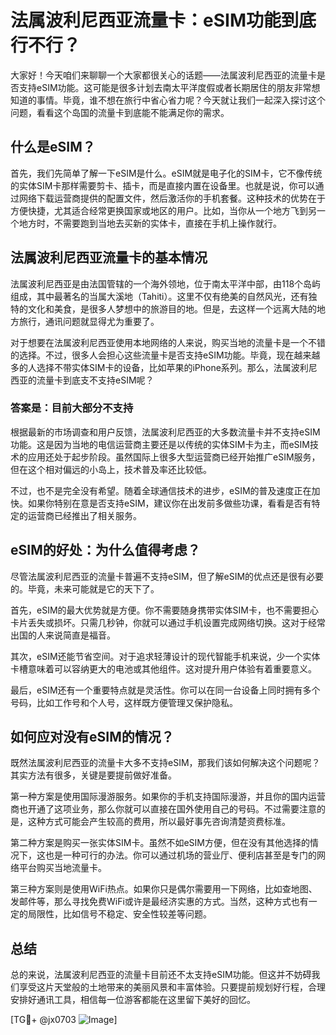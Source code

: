 # 法属波利尼西亚流量卡：eSIM功能到底行不行？

大家好！今天咱们来聊聊一个大家都很关心的话题——法属波利尼西亚的流量卡是否支持eSIM功能。这可能是很多计划去南太平洋度假或者长期居住的朋友非常想知道的事情。毕竟，谁不想在旅行中省心省力呢？今天就让我们一起深入探讨这个问题，看看这个岛国的流量卡到底能不能满足你的需求。

## 什么是eSIM？

首先，我们先简单了解一下eSIM是什么。eSIM就是电子化的SIM卡，它不像传统的实体SIM卡那样需要剪卡、插卡，而是直接内置在设备里。也就是说，你可以通过网络下载运营商提供的配置文件，然后激活你的手机套餐。这种技术的优势在于方便快捷，尤其适合经常更换国家或地区的用户。比如，当你从一个地方飞到另一个地方时，不需要跑到当地去买新的实体卡，直接在手机上操作就行。

## 法属波利尼西亚流量卡的基本情况

法属波利尼西亚是由法国管辖的一个海外领地，位于南太平洋中部，由118个岛屿组成，其中最著名的当属大溪地（Tahiti）。这里不仅有绝美的自然风光，还有独特的文化和美食，是很多人梦想中的旅游目的地。但是，去这样一个远离大陆的地方旅行，通讯问题就显得尤为重要了。

对于想要在法属波利尼西亚使用本地网络的人来说，购买当地的流量卡是一个不错的选择。不过，很多人会担心这些流量卡是否支持eSIM功能。毕竟，现在越来越多的人选择不带实体SIM卡的设备，比如苹果的iPhone系列。那么，法属波利尼西亚的流量卡到底支不支持eSIM呢？

### 答案是：目前大部分不支持

根据最新的市场调查和用户反馈，法属波利尼西亚的大多数流量卡并不支持eSIM功能。这是因为当地的电信运营商主要还是以传统的实体SIM卡为主，而eSIM技术的应用还处于起步阶段。虽然国际上很多大型运营商已经开始推广eSIM服务，但在这个相对偏远的小岛上，技术普及率还比较低。

不过，也不是完全没有希望。随着全球通信技术的进步，eSIM的普及速度正在加快。如果你特别在意是否支持eSIM，建议你在出发前多做些功课，看看是否有特定的运营商已经推出了相关服务。

## eSIM的好处：为什么值得考虑？

尽管法属波利尼西亚的流量卡普遍不支持eSIM，但了解eSIM的优点还是很有必要的。毕竟，未来可能就是它的天下了。

首先，eSIM的最大优势就是方便。你不需要随身携带实体SIM卡，也不需要担心卡片丢失或损坏。只需几秒钟，你就可以通过手机设置完成网络切换。这对于经常出国的人来说简直是福音。

其次，eSIM还能节省空间。对于追求轻薄设计的现代智能手机来说，少一个实体卡槽意味着可以容纳更大的电池或其他组件。这对提升用户体验有着重要意义。

最后，eSIM还有一个重要特点就是灵活性。你可以在同一台设备上同时拥有多个号码，比如工作号和个人号，这样既方便管理又保护隐私。

## 如何应对没有eSIM的情况？

既然法属波利尼西亚的流量卡大多不支持eSIM，那我们该如何解决这个问题呢？其实方法有很多，关键是要提前做好准备。

第一种方案是使用国际漫游服务。如果你的手机支持国际漫游，并且你的国内运营商也开通了这项业务，那么你就可以直接在国外使用自己的号码。不过需要注意的是，这种方式可能会产生较高的费用，所以最好事先咨询清楚资费标准。

第二种方案是购买一张实体SIM卡。虽然不如eSIM方便，但在没有其他选择的情况下，这也是一种可行的办法。你可以通过机场的营业厅、便利店甚至是专门的网络平台购买当地流量卡。

第三种方案则是使用WiFi热点。如果你只是偶尔需要用一下网络，比如查地图、发邮件等，那么寻找免费WiFi或许是最经济实惠的方式。当然，这种方式也有一定的局限性，比如信号不稳定、安全性较差等问题。

## 总结

总的来说，法属波利尼西亚的流量卡目前还不太支持eSIM功能。但这并不妨碍我们享受这片天堂般的土地带来的美丽风景和丰富体验。只要提前规划好行程，合理安排好通讯工具，相信每一位游客都能在这里留下美好的回忆。

[TG💪+ @jx0703 ![Image](https://github.com/user-attachments/assets/dbca1d08-cadb-493c-b0ec-ad6f7a83f270)]